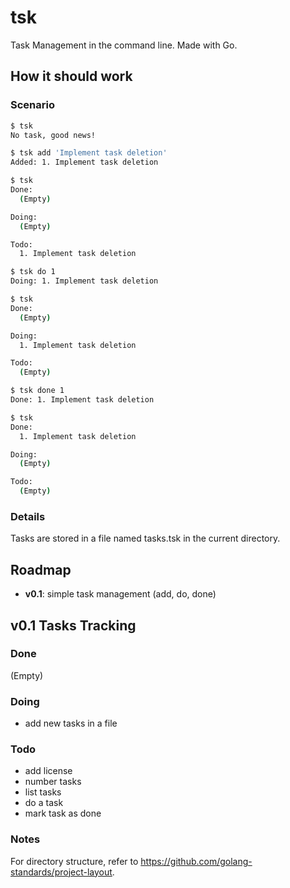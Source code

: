 # tsk

Task Management in the command line. Made with Go.

## How it should work

### Scenario

```bash
$ tsk
No task, good news!

$ tsk add 'Implement task deletion'
Added: 1. Implement task deletion

$ tsk
Done:
  (Empty)

Doing:
  (Empty)

Todo:
  1. Implement task deletion

$ tsk do 1
Doing: 1. Implement task deletion

$ tsk
Done:
  (Empty)

Doing:
  1. Implement task deletion

Todo:
  (Empty)

$ tsk done 1
Done: 1. Implement task deletion

$ tsk
Done:
  1. Implement task deletion

Doing:
  (Empty)

Todo:
  (Empty)
```

### Details

Tasks are stored in a file named tasks.tsk in the current directory.

## Roadmap

- **v0.1**: simple task management (add, do, done)

## v0.1 Tasks Tracking

### Done

(Empty)

### Doing

- add new tasks in a file

### Todo

- add license
- number tasks
- list tasks
- do a task
- mark task as done

### Notes

For directory structure, refer to https://github.com/golang-standards/project-layout.
